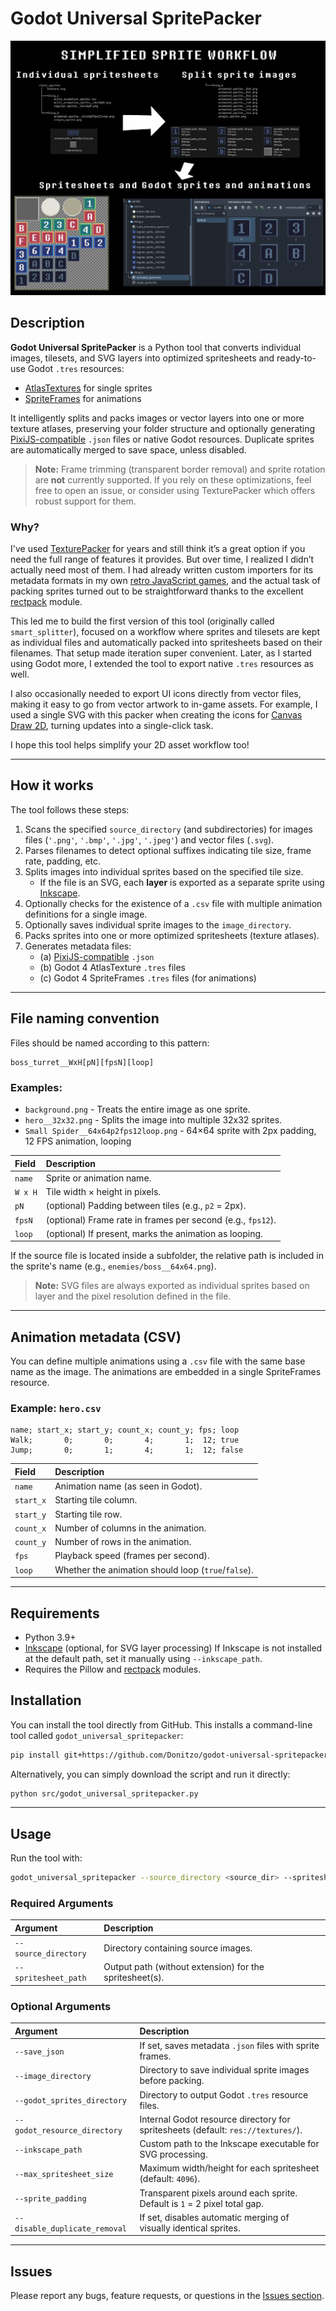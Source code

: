 # Godot Universal SpritePacker

![Example](https://github.com/Donitzo/godot-universal-spritepacker/blob/main/example.png)

## Description

**Godot Universal SpritePacker** is a Python tool that converts individual images, tilesets, and SVG layers into optimized spritesheets and ready-to-use Godot `.tres` resources:
* [AtlasTextures](https://docs.godotengine.org/en/stable/classes/class_atlastexture.html) for single sprites  
* [SpriteFrames](https://docs.godotengine.org/en/stable/classes/class_spriteframes.html) for animations

It intelligently splits and packs images or vector layers into one or more texture atlases, preserving your folder structure and optionally generating [PixiJS-compatible](https://github.com/pixijs/pixijs/blob/main/packages/spritesheet/src/Spritesheet.ts) `.json` files or native Godot resources. Duplicate sprites are automatically merged to save space, unless disabled.

> **Note:** Frame trimming (transparent border removal) and sprite rotation are **not** currently supported. If you rely on these optimizations, feel free to open an issue, or consider using TexturePacker which offers robust support for them.

### Why?

I've used [TexturePacker](https://www.codeandweb.com/texturepacker) for years and still think it’s a great option if you need the full range of features it provides. But over time, I realized I didn’t actually need most of them. I had already written custom importers for its metadata formats in my own [retro JavaScript games](https://donitz.itch.io/sweet-hell), and the actual task of packing sprites turned out to be straightforward thanks to the excellent [rectpack](https://github.com/secnot/rectpack) module.

This led me to build the first version of this tool (originally called `smart_splitter`), focused on a workflow where sprites and tilesets are kept as individual files and automatically packed into spritesheets based on their filenames. That setup made iteration super convenient. Later, as I started using Godot more, I extended the tool to export native `.tres` resources as well.

I also occasionally needed to export UI icons directly from vector files, making it easy to go from vector artwork to in-game assets. For example, I used a single SVG with this packer when creating the icons for [Canvas Draw 2D](https://donitz.itch.io/canvas-draw-2d), turning updates into a single-click task.

I hope this tool helps simplify your 2D asset workflow too!

---

## How it works

The tool follows these steps:

1. Scans the specified `source_directory` (and subdirectories) for images files (`'.png'`, `'.bmp'`, `'.jpg'`, `'.jpeg'`) and vector files (`.svg`).
2. Parses filenames to detect optional suffixes indicating tile size, frame rate, padding, etc.
3. Splits images into individual sprites based on the specified tile size.
   - If the file is an SVG, each **layer** is exported as a separate sprite using [Inkscape](https://inkscape.org/).
4. Optionally checks for the existence of a `.csv` file with multiple animation definitions for a single image.
5. Optionally saves individual sprite images to the `image_directory`.
6. Packs sprites into one or more optimized spritesheets (texture atlases).
7. Generates metadata files:
   - (a) [PixiJS-compatible](https://github.com/pixijs/pixijs/blob/main/packages/spritesheet/src/Spritesheet.ts) `.json`
   - (b) Godot 4 AtlasTexture `.tres` files
   - (c) Godot 4 SpriteFrames `.tres` files (for animations)

---

## File naming convention

Files should be named according to this pattern:

```
boss_turret__WxH[pN][fpsN][loop]
```

### Examples:
- `background.png` - Treats the entire image as one sprite.
- `hero__32x32.png` - Splits the image into multiple 32x32 sprites.
- `Small Spider__64x64p2fps12loop.png` - 64×64 sprite with 2px padding, 12 FPS animation, looping

| Field   | Description                                                 |
|:--------|:------------------------------------------------------------|
| `name`  | Sprite or animation name.                                   |
| `W x H` | Tile width × height in pixels.                              |
| `pN`    | (optional) Padding between tiles (e.g., `p2` = 2px).        |
| `fpsN`  | (optional) Frame rate in frames per second (e.g., `fps12`). |
| `loop`  | (optional) If present, marks the animation as looping.      |

If the source file is located inside a subfolder, the relative path is included in the sprite's name (e.g., `enemies/boss__64x64.png`).

> **Note:** SVG files are always exported as individual sprites based on layer and the pixel resolution defined in the file.

---

## Animation metadata (CSV)

You can define multiple animations using a `.csv` file with the same base name as the image. The animations are embedded in a single SpriteFrames resource.

### Example: `hero.csv`
```
name; start_x; start_y; count_x; count_y; fps; loop
Walk;       0;       0;       4;       1;  12; true
Jump;       0;       1;       4;       1;  12; false
```

| Field     | Description                                         |
|:----------|:----------------------------------------------------|
| `name`    | Animation name (as seen in Godot).                  |
| `start_x` | Starting tile column.                               |
| `start_y` | Starting tile row.                                  |
| `count_x` | Number of columns in the animation.                 |
| `count_y` | Number of rows in the animation.                    |
| `fps`     | Playback speed (frames per second).                 |
| `loop`    | Whether the animation should loop (`true`/`false`). |

---

## Requirements

- Python 3.9+
- [Inkscape](https://inkscape.org/) (optional, for SVG layer processing)
  If Inkscape is not installed at the default path, set it manually using `--inkscape_path`.
- Requires the Pillow and [rectpack](https://github.com/secnot/rectpack) modules.

## Installation

You can install the tool directly from GitHub. This installs a command-line tool called `godot_universal_spritepacker`:

```bash
pip install git+https://github.com/Donitzo/godot-universal-spritepacker.git
```

Alternatively, you can simply download the script and run it directly:

```bash
python src/godot_universal_spritepacker.py
```

---

## Usage

Run the tool with:

```bash
godot_universal_spritepacker --source_directory <source_dir> --spritesheet_path <output_path> [options]
```

### Required Arguments
| Argument             | Description                                             |
|:---------------------|:--------------------------------------------------------|
| `--source_directory` | Directory containing source images.                     |
| `--spritesheet_path` | Output path (without extension) for the spritesheet(s). |

### Optional Arguments
| Argument                     | Description                                                                      |
|:-----------------------------|:---------------------------------------------------------------------------------|
| `--save_json`                | If set, saves metadata `.json` files with sprite frames.                           |
| `--image_directory`          | Directory to save individual sprite images before packing.                       |
| `--godot_sprites_directory`  | Directory to output Godot `.tres` resource files.                                |
| `--godot_resource_directory` | Internal Godot resource directory for spritesheets (default: `res://textures/`). |
| `--inkscape_path`            | Custom path to the Inkscape executable for SVG processing.                       |
| `--max_spritesheet_size`     | Maximum width/height for each spritesheet (default: `4096`).                     |
| `--sprite_padding`           | Transparent pixels around each sprite. Default is `1` = 2 pixel total gap.      |
| `--disable_duplicate_removal`| If set, disables automatic merging of visually identical sprites.                |

---

## Issues

Please report any bugs, feature requests, or questions in the [Issues section](https://github.com/Donitzo/godot-universal-spritepacker/issues).
